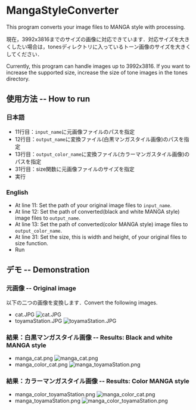 # MangaStyleConverter
This program converts your image files to MANGA style with processing.

現在，3992x3816までのサイズの画像に対応できています．対応サイズを大きくしたい場合は，tonesディレクトリに入っているトーン画像のサイズを大きくしてください．

Currently, this program can handle images up to 3992x3816. If you want to increase the supported size, increase the size of tone images in the tones directory.

## 使用方法 -- How to run
### 日本語
+ 11行目：`input_name`に元画像ファイルのパスを指定
+ 12行目：`output_name`に変換ファイル(白黒マンガスタイル画像)のパスを指定
+ 13行目：`output_color_name`に変換ファイル(カラーマンガスタイル画像)のパスを指定
+ 31行目：size関数に元画像ファイルのサイズを指定
+ 実行

### English
+ At line 11: Set the path of your original image files to `input_name`.
+ At line 12: Set the path of converted(black and white MANGA style) image files to `output_name`.
+ At line 13: Set the path of converted(color MANGA style) image files to `output_color_name`.
+ At line 31: Set the size, this is width and height, of your original files to size function.
+ Run

## デモ -- Demonstration
### 元画像 -- Original image
以下の二つの画像を変換します．Convert the following images.
+ cat.JPG
![cat.JPG](https://github.com/YoshimikiMaekawa/MangaStyleConverter/blob/master/originalImages/cat.JPG)
+ toyamaStation.JPG
![toyamaStation.JPG](https://github.com/YoshimikiMaekawa/MangaStyleConverter/blob/master/originalImages/toyamaStation.JPG)

### 結果：白黒マンガスタイル画像 -- Results: Black and white MANGA style
+ manga_cat.png
![manga_cat.png](https://github.com/YoshimikiMaekawa/MangaStyleConverter/blob/master/mangaStyleImages/manga_cat.png)
+ manga_color_cat.png
![manga_toyamaStation.png](https://github.com/YoshimikiMaekawa/MangaStyleConverter/blob/master/mangaStyleImages/manga_toyamaStation.png)

### 結果：カラーマンガスタイル画像 -- Results: Color MANGA style
+ manga_color_toyamaStation.png
![manga_color_cat.png](https://github.com/YoshimikiMaekawa/MangaStyleConverter/blob/master/colorMangaStyleImages/manga_color_cat.png)
+ manga_toyamaStation.png
![manga_color_toyamaStation.png](https://github.com/YoshimikiMaekawa/MangaStyleConverter/blob/master/colorMangaStyleImages/manga_color_toyamaStation.png)
